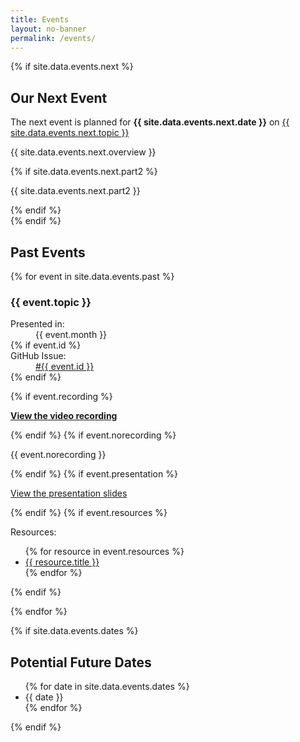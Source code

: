 ```yaml
---
title: Events
layout: no-banner
permalink: /events/
---
```


{% if site.data.events.next %}
<div class="well">
    <h2 id="next-event">Our Next Event</h2>
    <p class="lead">The next event is planned for <strong>{{ site.data.events.next.date }}</strong> on <a href="https://github.com/esdc-devcop/esdc-devcop.github.io/issues/{{ site.data.events.next.id }}">{{ site.data.events.next.topic }}</a></p>
    <p>{{ site.data.events.next.overview }}</p>
    {% if site.data.events.next.part2 %}
    <p class="text-muted">{{ site.data.events.next.part2 }}</p>
    {% endif %}
</div>
{% endif %}

<h2>Past Events</h2>

{% for event in site.data.events.past %}

<section class="panel panel-default">
    <div class="panel-heading">
        <h3 class="panel-title" id="{{ event.topic | slugify }}">{{ event.topic }}</h3>
    </div>
    <div class="panel-body">
        <div class="pull-right mrgn-rght-lg text-muted small">
            <dl>
                <dt>Presented in:</dt>
                <dd>{{ event.month }}</dd>
    {% if event.id %}
                <dt>GitHub Issue:</dt>
                <dd><a href="https://github.com/esdc-devcop/esdc-devcop.github.io/issues/{{ event.id }}">#{{ event.id }}</a></dd>
    {% endif %}
            </dl>
        </div>
    {% if event.recording %}
        <p><strong><a href="{{ event.recording }}"><span class="glyphicon glyphicon-facetime-video"></span> View the video recording</a></strong></p>
    {% endif %}
    {% if event.norecording %}
        <p>{{ event.norecording }}</p>
    {% endif %}
    {% if event.presentation %}
        <p><a href="{{ event.presentation }}"><span class="glyphicon glyphicon-file"></span> View the presentation slides</a></p>
    {% endif %}
    {% if event.resources %}
        <p>Resources:</p>
        <ul>
        {% for resource in event.resources %}
            <li><a href="{{ resource.link }}">{{ resource.title }}</a></li>
        {% endfor %}
        </ul>
    {% endif %}
    </div>
</section>

{% endfor %}

{% if site.data.events.dates %}

## Potential Future Dates

<ul>
{% for date in site.data.events.dates %}
    <li>{{ date }}</li>
{% endfor %}
</ul>
{% endif %}
